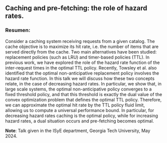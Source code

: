 ## Caching and pre-fetching: the role of hazard rates.

### Resumen:

Consider a caching system receiving requests from a given catalog. The cache objective is to maximize its hit rate, i.e. the number of items that are served directly from the cache. Two main alternatives have been studied: replacement policies (such as LRU) and timer-based policies (TTL).
In previous work, we have explored the role of the hazard rate function of the inter-request times in the optimal TTL policy. Recently, Towsley et al. also identified that the optimal non-anticipative replacement policy involves the hazard rate function.
In this talk we will discuss how these two concepts relate, in the case of decreasing hazard rates. In particular, we show that, in large scale systems, the optimal non-anticipative policy converges to a fixed threshold policy, and that this threshold is exactly the dual value of the convex optimization problem that defines the optimal TTL policy. Therefore, we can approximate the optimal hit rate by the TTL policy fluid limit, allowing us to compute a universal performance bound. In particular, for decreasing hazard rates caching is the optimal policy, while for increasing hazard rates, a dual situation occurs and pre-fetching becomes optimal.


**Note**: Talk given in the ISyE department, Georgia Tech University, May 2024.